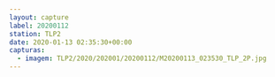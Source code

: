 ```yaml
---
layout: capture
label: 20200112
station: TLP2
date: 2020-01-13 02:35:30+00:00
capturas:
  - imagem: TLP2/2020/202001/20200112/M20200113_023530_TLP_2P.jpg
---
```


